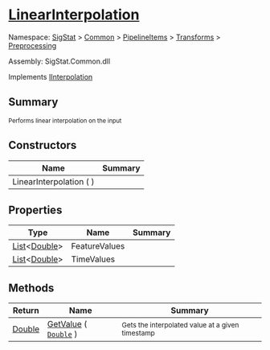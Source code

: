 # [LinearInterpolation](./LinearInterpolation.md)

Namespace: [SigStat]() > [Common](./../../../README.md) > [PipelineItems]() > [Transforms]() > [Preprocessing](./README.md)

Assembly: SigStat.Common.dll

Implements [IInterpolation](./IInterpolation.md)

## Summary
<sub>Performs linear interpolation on the input</sub>

## Constructors

| Name | Summary | 
| --- | --- | 
| LinearInterpolation (  ) |  | 


## Properties

| Type | Name | Summary | 
| --- | --- | --- | 
| [List](https://docs.microsoft.com/en-us/dotnet/api/System.Collections.Generic.List-1)\<[Double](https://docs.microsoft.com/en-us/dotnet/api/System.Double)> | FeatureValues | <sub></sub> | 
| [List](https://docs.microsoft.com/en-us/dotnet/api/System.Collections.Generic.List-1)\<[Double](https://docs.microsoft.com/en-us/dotnet/api/System.Double)> | TimeValues | <sub></sub> | 


## Methods

| Return | Name | Summary | 
| --- | --- | --- | 
| [Double](https://docs.microsoft.com/en-us/dotnet/api/System.Double) | [GetValue](./Methods/LinearInterpolation-100663765.md) ( [`Double`](https://docs.microsoft.com/en-us/dotnet/api/System.Double) ) | <sub>Gets the interpolated value at a given timestamp</sub> | 


